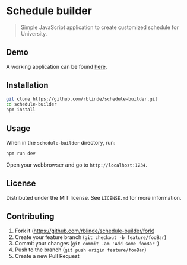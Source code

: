 # Schedule builder
> Simple JavaScript application to create customized schedule for University.

## Demo
A working application can be found [here](https://schedule-builder.netlify.com/).

## Installation

```sh
git clone https://github.com/rblinde/schedule-builder.git
cd schedule-builder
npm install
```

## Usage

When in the `schedule-builder` directory, run:

```sh
npm run dev
```

Open your webbrowser and go to `http://localhost:1234`.

## License

Distributed under the MIT license. See ``LICENSE.md`` for more information.

## Contributing

1. Fork it (<https://github.com/rblinde/schedule-builder/fork>)
2. Create your feature branch (`git checkout -b feature/fooBar`)
3. Commit your changes (`git commit -am 'Add some fooBar'`)
4. Push to the branch (`git push origin feature/fooBar`)
5. Create a new Pull Request
